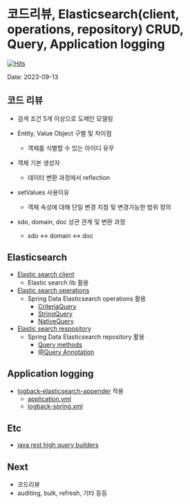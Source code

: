 # 코드리뷰, Elasticsearch(client, operations, repository) CRUD, Query, Application logging

[![Hits](https://hits.seeyoufarm.com/api/count/incr/badge.svg?url=https%3A%2F%2Fgithub.com%2Fspectra-study%2Fstudy-log&count_bg=%2379C83D&title_bg=%23555555&icon=&icon_color=%23E7E7E7&title=hits&edge_flat=false)](https://hits.seeyoufarm.com)

Date: 2023-09-13

## 코드 리뷰

- 검색 조건 5개 이상으로 도메인 모델링
- Entity, Value Object 구별 및 차이점
  - 객체를 식별할 수 있는 아이디 유무

- 객체 기본 생성자
  - 데이터 변환 과정에서 reflection

- setValues 사용이유
  - 객체 속성에 대해 단일 변경 지점 및 변경가능한 범위 정의

- sdo, domain, doc 상관 관계 및 변환 과정
  - sdo <-> domain <-> doc


## Elasticsearch

- [Elastic search client](https://docs.spring.io/spring-data/elasticsearch/docs/current/reference/html/#elasticsearch.clients)
  - Elastic search lib 활용
- [Elastic search operations](https://docs.spring.io/spring-data/elasticsearch/docs/current/reference/html/#elasticsearch.operations)
  - Spring Data Elasticsearch operations 활용
    - [CriteriaQuery](https://docs.spring.io/spring-data/elasticsearch/docs/current/reference/html/#elasticsearch.operations.criteriaquery)
    - [StringQuery](https://docs.spring.io/spring-data/elasticsearch/docs/current/reference/html/#elasticsearch.operations.stringquery)
    - [NativeQuery](https://docs.spring.io/spring-data/elasticsearch/docs/current/reference/html/#elasticsearch.operations.nativequery)
- [Elastic search respository](https://docs.spring.io/spring-data/elasticsearch/docs/current/reference/html/#elasticsearch.repositories)
  - Spring Data Elasticsearch repository 활용 
    - [Query methods](https://docs.spring.io/spring-data/elasticsearch/docs/current/reference/html/#elasticsearch.query-methods)
    - [@Query Annotation](https://docs.spring.io/spring-data/elasticsearch/docs/current/reference/html/#elasticsearch.query-methods.at-query)

## Application logging

- [logback-elasticsearch-appender](https://github.com/internetitem/logback-elasticsearch-appender) 적용
  - [application.yml](https://github.com/spectra-study/study-elasticsearch/blob/main/user/src/main/resources/application.yml)
  - [logback-spring.xml](https://github.com/spectra-study/study-elasticsearch/blob/main/user/src/main/resources/logback/logback-spring.xml)

## Etc

- [java rest high query builders](https://www.elastic.co/guide/en/elasticsearch/client/java-rest/current/java-rest-high-query-builders.html)

## Next

- 코드리뷰
- auditing, bulk, refresh, 기타 등등
